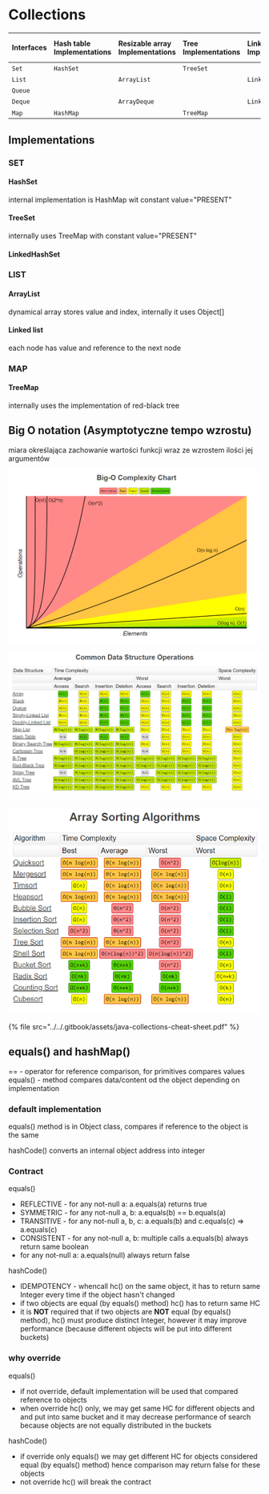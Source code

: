 # Collections



| Interfaces | Hash table Implementations | Resizable array Implementations | Tree Implementations | Linked list Implementations | Hash table + Linked list Implementations |
| :--- | :--- | :--- | :--- | :--- | :--- |
| `Set` | `HashSet` |   | `TreeSet` |   | `LinkedHashSet` |
| `List` |   | `ArrayList` |   | `LinkedList` |   |
| `Queue` |   |   |   |   |   |
| `Deque` |   | `ArrayDeque` |   | `LinkedList` |   |
| `Map` | `HashMap` |   | `TreeMap` |   | `LinkedHashMap` |

## Implementations

### SET

#### HashSet

internal implementation is HashMap wit constant value="PRESENT"

#### TreeSet

internally uses TreeMap with constant value="PRESENT"

#### LinkedHashSet

### LIST

#### ArrayList

dynamical array stores value and index, internally it uses Object\[\]

#### Linked list

each node has value and reference to the next node



### MAP

#### TreeMap

internally uses the implementation of red-black tree

## Big O notation \(**Asymptotyczne tempo wzrostu\)**

miara określająca zachowanie wartości funkcji wraz ze wzrostem ilości jej argumentów

![Big-O Complexity Chart](../../.gitbook/assets/image.png)

![Common Data Structure Operations](../../.gitbook/assets/image%20%283%29%20%282%29.png)

![Array Sorting Algorithms](../../.gitbook/assets/image%20%285%29.png)

{% file src="../../.gitbook/assets/java-collections-cheat-sheet.pdf" %}

## equals\(\) and hashMap\(\)

==  - operator for reference comparison, for primitives compares values  
equals\(\) - method compares data/content od the object depending on implementation

### default implementation

equals\(\) method is in Object class, compares if reference to the object is the same

hashCode\(\) converts an internal object address into integer

### Contract

equals\(\)

* REFLECTIVE - for any not-null a: a.equals\(a\) returns true
* SYMMETRIC - for any not-null a, b: a.equals\(b\) == b.equals\(a\)
* TRANSITIVE - for any not-null a, b, c: a.equals\(b\) and c.equals\(c\) =&gt; a.equals\(c\)
* CONSISTENT - for any not-null a, b: multiple calls a.equals\(b\) always return same boolean
* for any not-null a: a.equals\(null\) always return false

hashCode\(\)

* IDEMPOTENCY - whencall hc\(\) on the same object, it has to return same Integer every time if the object hasn't changed
* if two objects are equal \(by equals\(\) method\) hc\(\) has to return same HC
* it is **NOT** required that if two objects are **NOT** equal \(by equals\(\) method\), hc\(\) must produce distinct Integer, however it may improve performance \(because different objects will be put into different buckets\) 

### why override

equals\(\)

* if not override, default implementation will be used that compared reference to objects
* when override hc\(\) only, we may get same HC for different objects and and put into same bucket and it may decrease performance of search because objects are not equally distributed in the buckets

hashCode\(\)

* if override only equals\(\) we may get different HC for objects considered equal \(by equals\(\) method\) hence comparison may return false for these objects
* not override hc\(\) will break the contract

